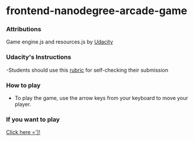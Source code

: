 frontend-nanodegree-arcade-game
===============================
### Attributions

Game engine.js and resources.js by <a href="https://www.udacity.com/">Udacity</a>

### Udacity's Instructions

-Students should use this [rubric](https://review.udacity.com/#!/projects/2696458597/rubric) for self-checking their submission

### How to play
- To play the game, use the arrow keys from your keyboard to move your player.

### If you want to play
<a href="https://ayah2022.github.io/arcade-game/">Click here =')!</a>
